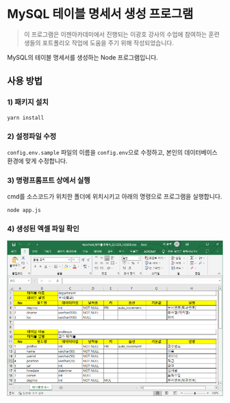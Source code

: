 # MySQL 테이블 명세서 생성 프로그램


> 이 프로그램은 이젠아카데미에서 진행되는 이광호 강사의 수업에 참여하는 훈련생들의 포트폴리오 작업에 도움을 주기 위해 작성되었습니다.

MySQL의 테이블 명세서를 생성하는 Node 프로그램입니다.

## 사용 방법

### 1) 패키지 설치

```shell
yarn install
```

### 2) 설정파일 수정

`config.env.sample` 파일의 이름을 `config.env`으로 수정하고, 본인의 데이터베이스 환경에 맞게 수정합니다.

### 3) 명령프롬프트 상에서 실행

cmd를 소스코드가 위치한 폴더에 위치시키고 아래의 명령으로 프로그램을 실행합니다.

```
node app.js
```

### 4) 생성된 엑셀 파일 확인

![res/result.png](res/result.png)
